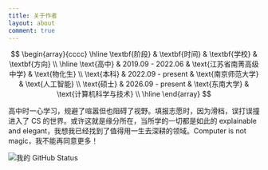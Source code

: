 ```yaml
---
title: 关于作者
layout: about
comment: true
---
```


$$
\begin{array}{cccc}
\hline
\textbf{阶段} & \textbf{时间} & \textbf{学校} & \textbf{方向} \\
\hline
\text{高中} & 2019.09 - 2022.06 & \text{江苏省南菁高级中学} & \text{物化生} \\
\text{本科} & 2022.09 - present & \text{南京师范大学} & \text{人工智能} \\
\text{硕士} & 2026.09 - present & \text{东南大学} & \text{计算机科学与技术} \\
\hline
\end{array}
$$

高中时一心学习，规避了喧嚣但也阻碍了视野。填报志愿时，因为滑档，误打误撞进入了 CS 的世界。或许这就是缘分所在，当所学的一切都是如此的 explainable and elegant，我想我已经找到了值得用一生去深耕的领域。Computer is not magic，我不能再同意更多！

![我的 GitHub Status](https://ghchart.rshah.org/Explorer-Dong)
